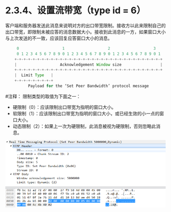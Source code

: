 # 2.3.4、设置流带宽（type id = 6）

客户端和服务器发送此消息来说明对方的出口带宽限制。接收方以此来限制自己的出口带宽，即限制未被应答的消息数据大小。接收到此消息的一方，如果窗口大小与上次发送的不一致，应该回复应答窗口大小的消息。

```java
     0                   1                   2                   3
     0 1 2 3 4 5 6 7 8 9 0 1 2 3 4 5 6 7 8 9 0 1 2 3 4 5 6 7 8 9 0 1
    +-+-+-+-+-+-+-+-+-+-+-+-+-+-+-+-+-+-+-+-+-+-+-+-+-+-+-+-+-+-+-+-+
    |                   Acknowledgement Window size                 |
    +-+-+-+-+-+-+-+-+-+-+-+-+-+-+-+-+-+-+-+-+-+-+-+-+-+-+-+-+-+-+-+-+
    |  Limit Type   |
    +-+-+-+-+-+-+-+-+
          Payload for the ‘Set Peer Bandwidth’ protocol message
```

\#注释： 限制类型的取值为下面之一：

* 硬限制（0）：应该限制出口带宽为指明的窗口大小。
* 软限制（1）：应该限制出口带宽为指明的窗口大小，或已经生效的小一点的窗口大小。
* 动态限制（2）：如果上一次为硬限制，此消息被视为硬限制，否则忽略此消息。

![](../../annex/1382048-20180502155523445-1565426391.png)
